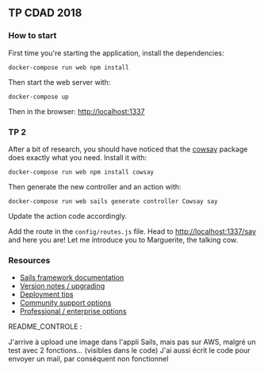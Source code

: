 ## TP CDAD 2018

### How to start

First time you're starting the application, install the dependencies:

```
docker-compose run web npm install
```

Then start the web server with:

```
docker-compose up
```

Then in the browser: [http://localhost:1337](http://localhost:1337)

### TP 2

After a bit of research, you should have noticed that the
[cowsay](https://www.npmjs.com/package/cowsay) package does exactly what you need. Install it with:

```
docker-compose run web npm install cowsay
```

Then generate the new controller and an action with:

```
docker-compose run web sails generate controller Cowsay say
```

Update the action code accordingly.

Add the route in the `config/routes.js` file. Head to
[http://localhost:1337/say](http://localhost:1337/say) and here you are! Let me introduce
you to Marguerite, the talking cow.

### Resources

+ [Sails framework documentation](https://sailsjs.com/get-started)
+ [Version notes / upgrading](https://sailsjs.com/documentation/upgrading)
+ [Deployment tips](https://sailsjs.com/documentation/concepts/deployment)
+ [Community support options](https://sailsjs.com/support)
+ [Professional / enterprise options](https://sailsjs.com/enterprise)

README_CONTROLE : 

J'arrive à upload une image dans l'appli Sails, mais pas sur AWS, malgré un test avec 2 fonctions... (visibles dans le code)
J'ai aussi écrit le code pour envoyer un mail, par conséquent non fonctionnel

